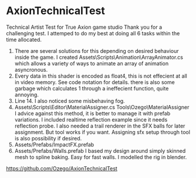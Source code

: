 # AxionTechnicalTest
Technical Artist Test for True Axion game studio
Thank you for a challenging test.
I attemped to do my best at doing all 6 tasks within the time allocated. 
1. There are several solutions for this depending on desired behaviour inside the game.
I created Assets\Scripts\Animation\ArrayAnimator.cs which allows a variety of ways to animate an array of animation asyncronous.
2. Every data in this shader is encoded as float4, this is not effecient at all in video memory. See code notation for details. there is also some garbage which calculates 1 through a ineffecient function, quite annoying.
3. Line 14. I also noticed some misbehaving fog.
4. Assets\Scripts\Editor\MaterialAssigner.cs
    Tools\Ozego\MaterialAssigner
    I advice against this method, it is better to manage it with prefab variations. I included realtime reflection example since it needs reflection probe. I also needed a trail renderer in the SFX balls for later assignment.
    But tool works if you want. Assigning sfx setup through tool is also possibility if desired.
5. Assets/Prefabs/ImpactFX.prefab
6. Assets/Prefabs/Walls.prefab
    I based my design around simply skinned mesh to spline baking. Easy for fast walls. I modelled the rig in blender.

https://github.com/Ozego/AxionTechnicalTest